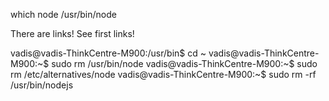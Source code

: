 which node
/usr/bin/node

There are links!
See first links!

vadis@vadis-ThinkCentre-M900:/usr/bin$ cd ~
vadis@vadis-ThinkCentre-M900:~$ sudo rm /usr/bin/node
vadis@vadis-ThinkCentre-M900:~$ sudo rm /etc/alternatives/node
vadis@vadis-ThinkCentre-M900:~$ sudo rm -rf /usr/bin/nodejs
